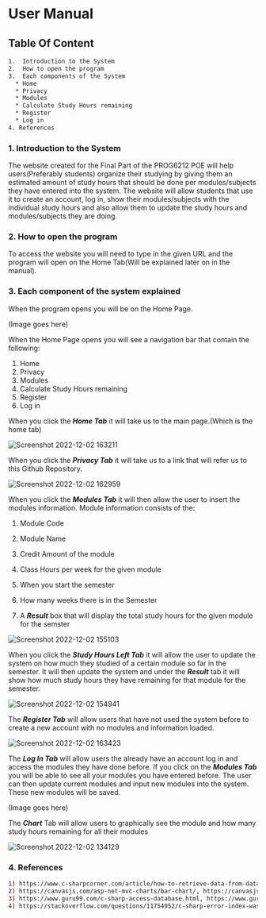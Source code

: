 # User Manual

## Table Of Content ##
```bash
1.  Introduction to the System 
2.  How to open the program
3.  Each components of the System
  * Home
  * Privacy
  * Modules
  * Calculate Study Hours remaining
  * Register
  * Log in
4. References 
```
### 1.  Introduction to the System  ###
The website created for the Final Part of the PROG6212 POE will help users(Preferably students) organize their studying by giving them an estimated amount of 
study hours that should be done per modules/subjects they have entered into the system. The website will allow students that use it to create an account, log in, show
their modules/subjects with the individual study hours and also allow them to update the study hours and modules/subjects they are doing.

### 2. How to open the program ###
To access the website you will need to type in the given URL and the program will open on the Home Tab(Will be explained later on in the manual). 

### 3. Each component of the system explained ###
When the program opens you will be on the Home Page. 

(Image goes here)


When the Home Page opens you will see a navigation bar that contain the following:
1) Home
2) Privacy
3) Modules
4) Calculate Study Hours remaining
5) Register
6) Log in

When you click the ***Home Tab*** it will take us to the main page.(Which is the home tab)

![Screenshot 2022-12-02 163211](https://user-images.githubusercontent.com/101713793/205316226-adda1ab6-09fb-4933-b624-684974448f53.png)

When you click the ***Privacy Tab*** it will take us to a link that will refer us to this Github Repository.

![Screenshot 2022-12-02 162959](https://user-images.githubusercontent.com/101713793/205315721-ac1563e9-f69f-46b7-831d-ed16ca5dda31.png)

When you click the ***Modules Tab*** it will then allow the user to insert the modules information.
Module information consists of the:
1) Module Code
2) Module Name
3) Credit Amount of the module
4) Class Hours per week for the given module
5) When you start the semester
6) How many weeks there is in the Semester

7) A ***Result*** box that will display the total study hours for the given module for the semster

![Screenshot 2022-12-02 155103](https://user-images.githubusercontent.com/101713793/205307900-b8a446e9-7663-4bd4-9376-772b396d220d.png)

When you click the ***Study Hours Left Tab*** it will allow the user to update the system on how much they studied of a certain module so far
in the semester. It will then update the system and under the ***Result*** tab it will show how much study hours they have remaining for that module for the 
semester.

![Screenshot 2022-12-02 154941](https://user-images.githubusercontent.com/101713793/205307530-f1272a00-7dcb-4e52-b07c-00db8aa4c766.png)

The ***Register Tab*** will allow users that have not used the system before to create a new account with no modules and information loaded.

![Screenshot 2022-12-02 163423](https://user-images.githubusercontent.com/101713793/205316731-51d04815-3669-440d-b27b-86f214747b39.png)


The ***Log In Tab*** will allow users the already have an account log in and access the modules they have done before. If you click on the ***Modules Tab***
you will be able to see all your modules you have entered before. The user can then update current modules and input new modules into the system. These new modules
will be saved.

(Image goes here)

The ***Chart*** Tab will allow users to graphically see the module and how many study hours remaining for all their modules

![Screenshot 2022-12-02 134129](https://user-images.githubusercontent.com/101713793/205285182-74ab57c4-4b1f-466f-9216-bc0feb3d1399.png)

### 4. References ###
```bash
1) https://www.c-sharpcorner.com/article/how-to-retrieve-data-from-database-in-asp-net-web-api-using-jquery/, Farhan Ahmed
2) https://canvasjs.com/asp-net-mvc-charts/bar-chart/, https://canvasjs.com/
3) https://www.guru99.com/c-sharp-access-database.html, https://www.guru99.com/
4) https://stackoverflow.com/questions/11754952/c-sharp-error-index-was-outside-the-bounds-of-the-array, Elliott
```
